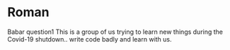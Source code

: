 # Roman
Babar question1
This is a group of us trying to learn new things during the Covid-19 shutdown.. write code badly and learn with us. 
